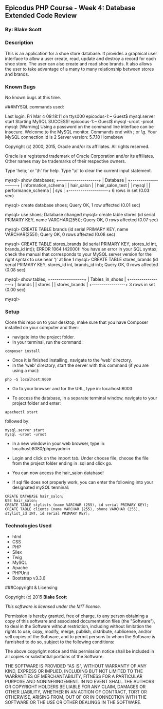 ## Epicodus PHP Course - Week 4: Database Extended Code Review

### By: Blake Scott

### Description

This is an application for a shoe store database.  It provides a graphical user interface to allow a user create, read, update and destroy a record for each shoe store.  The user can also create and read shoe brands.  It also allows the user to take advantage of a many to many relationship between stores and brands.

### Known Bugs

No known bugs at this time.

###MYSQL commands used:

Last login: Fri Mar  4 09:18:11 on ttys000
epicodus-1:~ Guest$ mysql.server start
Starting MySQL
 SUCCESS!
epicodus-1:~ Guest$ mysql -uroot -proot
mysql: [Warning] Using a password on the command line interface can be insecure.
Welcome to the MySQL monitor.  Commands end with ; or \g.
Your MySQL connection id is 2
Server version: 5.7.10 Homebrew

Copyright (c) 2000, 2015, Oracle and/or its affiliates. All rights reserved.

Oracle is a registered trademark of Oracle Corporation and/or its
affiliates. Other names may be trademarks of their respective
owners.

Type 'help;' or '\h' for help. Type '\c' to clear the current input statement.

mysql> show databases;
+--------------------+
| Database           |
+--------------------+
| information_schema |
| hair_salon         |
| hair_salon_test    |
| mysql              |
| performance_schema |
| sys                |
+--------------------+
6 rows in set (0.03 sec)

mysql> create database shoes;
Query OK, 1 row affected (0.01 sec)

mysql> use shoes;
Database changed
mysql> create table stores (id serial PRIMARY KEY, name VARCHAR(255));
Query OK, 0 rows affected (0.07 sec)

mysql> CREATE TABLE brands (id serial PRIMARY KEY, name VARCHAR(255));
Query OK, 0 rows affected (0.08 sec)

mysql> CREATE TABLE stores_brands (id serial PRIMARY KEY, stores_id int, brands_id int));
ERROR 1064 (42000): You have an error in your SQL syntax; check the manual that corresponds to your MySQL server version for the right syntax to use near ')' at line 1
mysql> CREATE TABLE stores_brands (id serial PRIMARY KEY, stores_id int, brands_id int);
Query OK, 0 rows affected (0.08 sec)

mysql> show tables;
+-----------------+
| Tables_in_shoes |
+-----------------+
| brands          |
| stores          |
| stores_brands   |
+-----------------+
3 rows in set (0.00 sec)

mysql>


### Setup

Clone this repo on to your desktop, make sure that you have Composer installed on your computer and then:
* navigate into the project folder.
* In your terminal, run the command:
```shell
composer install
```
* Once it is finished installing, navigate to the 'web' directory.
* In the 'web' directory, start the server with this command (if you are using a mac):
```shell
php -S localhost:8000
```
* Go to your browser and for the URL, type in: localhost:8000

* To access the database, in a separate terminal window, navigate to your project folder and enter:
```shell
apachectl start
```
followed by:
```shell
mysql.server start
mysql -uroot -uroot
```
* In a new window in your web browser, type in: localhost:8080/phpmyadmin

* Login and click on the import tab. Under choose file, choose the file from the project folder ending in .sql and click go.

* You can now access the hair_salon database!

* If sql file does not properly work, you can enter the following into your designated mySQL terminal:
```shell
CREATE DATABASE hair_salon;
USE hair_salon;
CREATE TABLE stylists (name VARCHAR (255), id serial PRIMARY KEY);
CREATE TABLE clients (name VARCHAR (255), phone VARCHAR (255), stylist_id INT, id serial PRIMARY KEY);
```

### Technologies Used
* html
* CSS
* PHP
* Silex
* Twig
* MySQL
* Apache
* PHPUnit
* Bootstrap v3.3.6

###Copyright & Licensing

Copyright (c) 2015 **Blake Scott**

*This software is licensed under the MIT license.*

Permission is hereby granted, free of charge, to any person obtaining a copy
of this software and associated documentation files (the "Software"), to deal
in the Software without restriction, including without limitation the rights
to use, copy, modify, merge, publish, distribute, sublicense, and/or sell
copies of the Software, and to permit persons to whom the Software is
furnished to do so, subject to the following conditions:

The above copyright notice and this permission notice shall be included in
all copies or substantial portions of the Software.

THE SOFTWARE IS PROVIDED "AS IS", WITHOUT WARRANTY OF ANY KIND, EXPRESS OR
IMPLIED, INCLUDING BUT NOT LIMITED TO THE WARRANTIES OF MERCHANTABILITY,
FITNESS FOR A PARTICULAR PURPOSE AND NONINFRINGEMENT. IN NO EVENT SHALL THE
AUTHORS OR COPYRIGHT HOLDERS BE LIABLE FOR ANY CLAIM, DAMAGES OR OTHER
LIABILITY, WHETHER IN AN ACTION OF CONTRACT, TORT OR OTHERWISE, ARISING FROM,
OUT OF OR IN CONNECTION WITH THE SOFTWARE OR THE USE OR OTHER DEALINGS IN
THE SOFTWARE.
